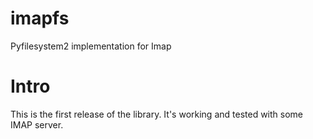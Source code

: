 # imapfs
Pyfilesystem2 implementation for Imap

Intro
=====

This is the first release of the library.
It's working and tested with some IMAP server.
